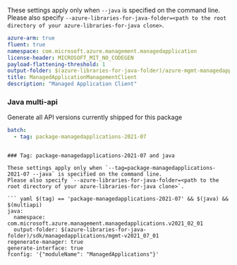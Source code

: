 
These settings apply only when `--java` is specified on the command line.
Please also specify `--azure-libraries-for-java-folder=<path to the root directory of your azure-libraries-for-java clone>`.

``` yaml $(java)
azure-arm: true
fluent: true
namespace: com.microsoft.azure.management.managedapplication
license-header: MICROSOFT_MIT_NO_CODEGEN
payload-flattening-threshold: 1
output-folder: $(azure-libraries-for-java-folder)/azure-mgmt-managedapplication
title: ManagedApplicationManagementClient
description: "Managed Application Client"
```

### Java multi-api

Generate all API versions currently shipped for this package

``` yaml $(java) && $(multiapi)
batch:
  - tag: package-managedapplications-2021-07
```
```

### Tag: package-managedapplications-2021-07 and java

These settings apply only when `--tag=package-managedapplications-2021-07 --java` is specified on the command line.
Please also specify `--azure-libraries-for-java-folder=<path to the root directory of your azure-libraries-for-java clone>`.

``` yaml $(tag) == 'package-managedapplications-2021-07' && $(java) && $(multiapi)
java:
  namespace: com.microsoft.azure.management.managedapplications.v2021_02_01
  output-folder: $(azure-libraries-for-java-folder)/sdk/managedapplications/mgmt-v2021_07_01
regenerate-manager: true
generate-interface: true
fconfig: '{"moduleName": "ManagedApplications"}'
```